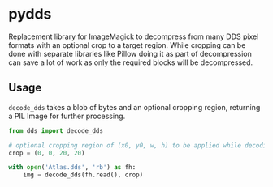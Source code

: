# pydds
Replacement library for ImageMagick to decompress from many DDS pixel formats with an optional crop to a target region. While cropping can be done with separate libraries like Pillow doing it as part of decompression can save a lot of work as only the required blocks will be decompressed.

## Usage

`decode_dds` takes a blob of bytes and an optional cropping region, returning a PIL Image for further processing.

```python
from dds import decode_dds

# optional cropping region of (x0, y0, w, h) to be applied while decoding
crop = (0, 0, 20, 20)

with open('Atlas.dds', 'rb') as fh:
    img = decode_dds(fh.read(), crop)
```
